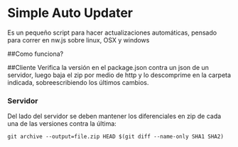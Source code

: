 # Simple Auto Updater
Es un pequeño script para hacer actualizaciones automáticas, pensado para correr en nw.js sobre linux, OSX y windows

##Como funciona?

##Cliente
Verifica la versión en el package.json contra un json de un servidor, luego baja el zip por medio de http y lo descomprime en la carpeta indicada, sobreescribiendo los últimos cambios.

### Servidor
Del lado del servidor se deben mantener los diferenciales en zip de cada una de las versiones contra la última:
```
git archive --output=file.zip HEAD $(git diff --name-only SHA1 SHA2)
```

